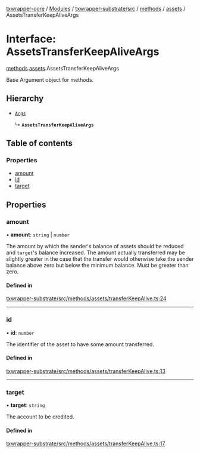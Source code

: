 [txwrapper-core](../README.md) / [Modules](../modules.md) / [txwrapper-substrate/src](../modules/txwrapper_substrate_src.md) / [methods](../modules/txwrapper_substrate_src.methods.md) / [assets](../modules/txwrapper_substrate_src.methods.assets.md) / AssetsTransferKeepAliveArgs

# Interface: AssetsTransferKeepAliveArgs

[methods](../modules/txwrapper_substrate_src.methods.md).[assets](../modules/txwrapper_substrate_src.methods.assets.md).AssetsTransferKeepAliveArgs

Base Argument object for methods.

## Hierarchy

- [`Args`](../modules/txwrapper_core_src.md#args)

  ↳ **`AssetsTransferKeepAliveArgs`**

## Table of contents

### Properties

- [amount](txwrapper_substrate_src.methods.assets.AssetsTransferKeepAliveArgs.md#amount)
- [id](txwrapper_substrate_src.methods.assets.AssetsTransferKeepAliveArgs.md#id)
- [target](txwrapper_substrate_src.methods.assets.AssetsTransferKeepAliveArgs.md#target)

## Properties

### amount

• **amount**: `string` \| `number`

The amount by which the sender's balance of assets should be reduced and
`target`'s balance increased. The amount actually transferred may be slightly greater in
the case that the transfer would otherwise take the sender balance above zero but below
the minimum balance. Must be greater than zero.

#### Defined in

[txwrapper-substrate/src/methods/assets/transferKeepAlive.ts:24](https://github.com/paritytech/txwrapper-core/blob/a09c1f6/packages/txwrapper-substrate/src/methods/assets/transferKeepAlive.ts#L24)

___

### id

• **id**: `number`

The identifier of the asset to have some amount transferred.

#### Defined in

[txwrapper-substrate/src/methods/assets/transferKeepAlive.ts:13](https://github.com/paritytech/txwrapper-core/blob/a09c1f6/packages/txwrapper-substrate/src/methods/assets/transferKeepAlive.ts#L13)

___

### target

• **target**: `string`

The account to be credited.

#### Defined in

[txwrapper-substrate/src/methods/assets/transferKeepAlive.ts:17](https://github.com/paritytech/txwrapper-core/blob/a09c1f6/packages/txwrapper-substrate/src/methods/assets/transferKeepAlive.ts#L17)
